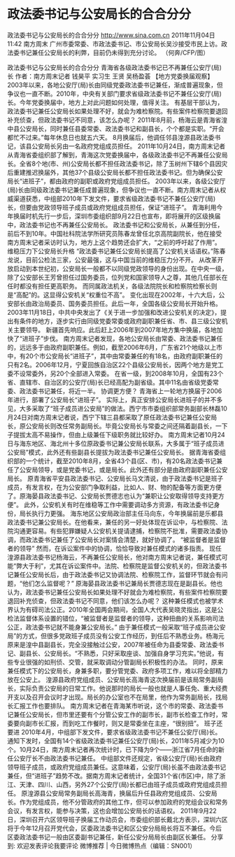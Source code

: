 # 政法委书记与公安局长的合合分分

政法委书记与公安局长的合合分分
http://www.sina.com.cn  2011年11月04日11:42  南方周末
广州市委常委、市政法委书记、市公安局长吴沙接受市民上访。政法委书记兼任公安局长的利弊，目前仍未得到充分讨论。 （何奔/CFP/图）

政法委书记与公安局长的合合分分
青海省各级政法委书记已不再兼任公安厅(局)长
作者：南方周末记者 钱昊平 实习生 王贤 吴杨盈荟
【地方党委换届观察】
2003年以来，各地公安厅(局)长由同级党委政法委书记兼任，渐成普遍现象，但争议也一直不断。2010年，中央有关部门要求省级政法委书记不兼任公安厅(局)长。今年党委换届中，地方上对此问题如何处理，值得关注。
有基层干部认为，政法委书记兼任公安局长如果处理不好，就会为难检察院。有些案件检察院要退回补充侦查，但政法委书记不同意，该怎么办呢？ 
2011年8月前，杨海云是青海省湟中县公安局长，同时兼任县委常委、政法委书记和副县长，个个都是实职。“开会都忙不过来。”每年休息日也就五六天。
8月换届后，他调任邻县湟源县政法委书记，该县公安局长另由一名政府党组成员担任。
2011年10月24日，南方周末记者从青海省委组织部了解到，青海这次党委换届中，各级政法委书记不再兼任公安局长。全省8个地(市、州)公安局长都不担任政法委书记，除了玉树州下辖6个县因灾后重建推迟换届外，其他37个县级公安局长都不担任政法委书记。但为确保公安局长“进班子”，都由政府的副职或政府党组成员担任。
2003年以来，各级公安厅(局)长由同级政法委书记兼任成普遍现象，但争议也一直不断。南方周末记者从权威渠道获悉，中组部2010年下发文件，要求省级政法委书记不兼任公安厅(局)长，但要由党政领导班子成员或政府党组成员担任，保证“进班子”。
青海利用今年换届时机先行一步后，深圳市委组织部9月22日也宣布，即将展开的区级换届中，政法委书记也不再兼任公安局长。
政法委书记和公安局长，从兼任到分任，前后不到10年。中国社科院法学所研究员陈春龙曾任北京高院副院长，他在接受南方周末记者采访时认为，地方上这个趋势还会扩大，“之前的呼吁起了作用”。
维稳压力下公安局长升格
“政法委书记兼任公安局长提高了公安机关话语权。”陈春龙说，目前公检法三家，公安最强，这与中国当前的维稳压力分不开。
从改革开放启动到本世纪初，公安局长一般都不以同级党政领导的身份出现。在中央一级，除了公安部长王芳曾担任过国务委员，位列党和国家领导人之尊，其他几任部长在任时都没有担任更高职务。
而同属政法机关，各级法院院长和检察院检察长则是“高配”的。这显得公安机关“权重位不高”。
变化出现在2002年，十六大后，公安部长由政治局委员、国务委员担任。此后一年，全国各级公安局长开始升格。
2003年11月18日，中共中央发出了《关于进一步加强和改进公安机关的决定》，提出有条件的地方，逐步实行由同级党委常委或政府副职兼任省、市、县三级公安机关主要领导。
新疆首先响应。此后赶上2006年到2007年地方集中换届，各地加快了“进班子”步伐。
南方周末记者发现，各地公安局长由常委、政法委书记兼任的，远远多于由政府副职兼任。例如，截至2006年6月，广东省21个地级以上市中，有20个市公安局长“进班子”，其中由常委兼任的有18名，由政府副职兼任的只有2名。2006年12月，宁夏回族自治区22个县级公安局长，因两个地方是党工委不设常委外，另20个全部进入常委。
在省一级，到2008年10月，全国有23个省、直辖市、自治区的公安厅(局)长已经高配为副省级。其中11名由省级党委常委、政法委书记兼任，将近一半。
协调更方便？
青海省上一轮地方换届于2006年进行，部署了公安局长“进班子”。
实际上，真正安排公安局长进班子的并不多见，大多采取了“班子成员进公安局”的做法。西宁市市委组织部常务副部长林磊10月24日对南方周末记者说，西宁下辖三县都采取了原任政法委书记兼任公安局长，原公安局长则改任常务副局长。毕竟公安局长与常委之间还隔着副县长，一下子提拔太高不易操作，但由上级兼任下级职务就比较好办。
南方周末记者10月24日与海东地区、海北州十多位原政委书记兼公安局长联系，大多属于“班子成员进公安局”模式，此外还有些副县长提拔为政法委书记兼任公安局长。
据青海省委组织部的一个统计，截至2010年8月，全省43个县(区、市)，有20名政法委书记兼任了公安局领导，或是党委书记，或是局长。此外还有部分是由政府副职兼任公安局长。
原青海省平安县政法委书记、公安局长马文清说，由于政法委书记是班子成员，有发言权，在为公安部门争取利益，比如人、财、物的配备等方面更方便了。原海晏县政法委书记、公安局长贾德志也认为“兼职让公安取得领导支持更方便”。
此外，公安机关有时在维稳等工作中需要调动多方资源，有政法委书记身份，局长执行力更强。
海东地区公安局政治部主任马向东，今年换届前是乐都县政法委书记兼公安局长。在他看来，兼任的另一好处体现在诉讼中，与检察院、法院沟通更容易。有些犯罪嫌疑人公安机关提请逮捕，检察院不批准，需要政法委协调，而政法委书记兼任了公安局长对案情会清楚，就好协调了。
“被监督者是监督者的领导”
然而，在诉讼案件中的协调，恰恰导致对兼任模式的诸多指责。
现任湟源县政法委书记杨海云，不再兼任公安局长，他对南方周末记者说，兼任模式可能“弊大于利”，尤其在诉讼案件中。法院、检察院是监督公安机关的，但政法委书记兼任公安局长后，由于政法委书记又协调法院、检察院工作，监督环节就会有问题，“他们怎么监督呢？”
原海晏县政法委书记兼局长贾德志现在是副县长。他也认为，政法委书记兼任公安局长如果处理不好就会为难检察院，有些案件检察院要退回补充侦查，但政法委书记不同意，他们该怎么办呢？
这种兼任模式也被学术界认为有碍司法公正。2010年全国两会期间，全国人大代表吴晓灵指出，这是公检法监督体系设置的错位，“被监督者是监督者的领导，这种扭曲的关系影响司法公正，政法委书记就不能身兼公安局长。”
由于兼任模式一般采取“班子成员进公安局”的方式，但很多党政班子成员没有公安工作经历，到任后不熟悉业务。杨海元原来是湟中县副县长，完全没接触过公安，2007年被任命为县委常委、政法委书记、副县长、公安局长。“不熟悉，只好采取座谈、加强自身学习充实。”他说，有些专业很强的如刑侦、交管，就采取调动分管副局长积极性的办法。
同时，原来兼任模式下的公安局长，身兼多职，要分管党委、政府多项工作，难以将全部精力放在公安上。
湟源县政府党组成员、公安局长高海青这次换届前是该局常务副局长，实际负责公安局的日常工作。他说那时的局长一般也就是人事任免、重大经费开支以及召开会议时才出现。局长的办公室也不在局里，他作为常务副局长，找局长汇报工作也要排队。
南方周末记者在青海某市听说，这个市的常委、政法委书记兼任公安局长，但市里还要有个分管公安工作的副市长，副市长检查工作时，常委要向副市长汇报，而到吃工作餐时，则又是常委坐在主座，“很别扭”。
班子还要进
2010年4月，中组部下发文件，要求省级政法委书记不兼任公安厅(局)长。
通知下发时，全国有14个省级政法委书记兼任公安厅(局)长，2011年5月减少为10个。10月24日，南方周末记者再次统计时，已下降为9个——浙江省7月任命的新任公安厅长不由政法委书记兼任。
中组部文件还规定，省级公安厅(局)长由政府领导班子成员，或政府党组成员兼任。这意味着，公安厅(局)长虽不由政法委书记兼任，但“进班子”趋势不改。据南方周末记者统计，全国31个省(市区)中，除了浙江、天津、四川、山西，另外27个公安厅(局)长都已由班子成员或政府党组成员担任。
原湟源县公安局常务副局长高海青，换届后升任县政府党组成员、公安局长。作为党组成员，他不分管政府的其他工作，但可以参加政府的党组会议和常务会议，有发言权，能参与决策，这也会增加公安局长的话语权。
2011年9月22日，深圳召开六区领导班子换届工作动员会，市委组织部长戴北方表示，深圳六区将于今年12月召开党代会，区委政法委书记和区公安分局局长将互不兼任。今后区委政法委书记一般由区委副书记兼任，新任公安分局局长由副区长兼任。
分享到: 欢迎发表评论我要评论
微博推荐 | 今日微博热点（编辑：SN001）

